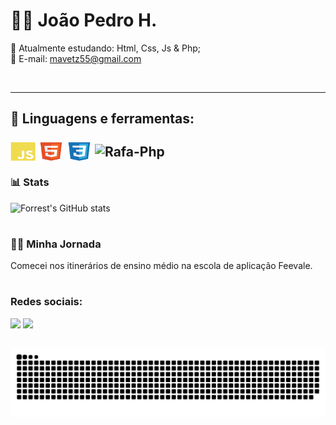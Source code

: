 <h1> 🏄‍♂️ João Pedro H. </h1> 


🔭 Atualmente estudando: Html, Css, Js & Php; <br>
📱 E-mail: mavetz55@gmail.com


<div style="display: inline_block"><br>
<hr>
  <h2> 🧰 Linguagens e ferramentas: 
 <br>
 <br>
    <img align="center" alt="Rafa-Js" height="30" width="40" src="https://raw.githubusercontent.com/devicons/devicon/master/icons/javascript/javascript-plain.svg">
    <img align="center" alt="Rafa-HTML" height="30" width="40" src="https://raw.githubusercontent.com/devicons/devicon/master/icons/html5/html5-original.svg">
    <img align="center" alt="Rafa-CSS" height="30" width="40" src="https://raw.githubusercontent.com/devicons/devicon/master/icons/css3/css3-original.svg">
    <img align="center" alt="Rafa-Php" height="30" width="40" src="https://cdn.jsdelivr.net/gh/devicons/devicon/icons/php/php-plain.svg">
    <img align="right" alt="" height="150" style="border-radius:50px;" src="">
  </h2>
</div>


### 📊 Stats
![Forrest's GitHub stats](https://github-readme-stats.vercel.app/api?username=sondercs&show_icons=true&theme=dark)
<!-- ![GitHub Streak](https://streak-stats.demolab.com?user=sondercs&theme=dark&border_radius=4.5) -->
# 


 <summary><h3>👨‍💻 Minha Jornada</h3></summary>
  Comecei nos itinerários de ensino médio na escola de aplicação Feevale.  <br>

 
 #
  <h3> Redes sociais: </h3>
<div> 
  <a href="https://www.instagram.com/Sonder_cs/" target="_blank"><img src="https://img.shields.io/badge/-Instagram-%23E4405F?style=for-the-badge&logo=instagram&logoColor=white" target="_blank"></a>
  <a href="" target="_blank"><img src="https://img.shields.io/badge/-LinkedIn-%230077B5?style=for-the-badge&logo=linkedin&logoColor=white" target="_blank"></a> 
  
</div>

##

 ![Snake animation](https://github.com/ellen2121/ellen2121/blob/output/github-contribution-grid-snake.svg)
